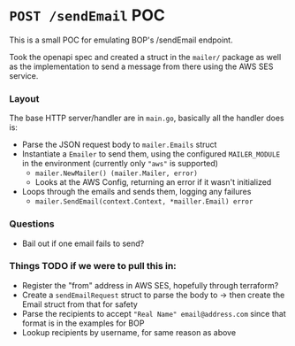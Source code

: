# `POST /sendEmail` POC

This is a small POC for emulating BOP's /sendEmail endpoint.

Took the openapi spec and created a struct in the `mailer/` package as well as the implementation to send a message from there using the AWS SES service.

### Layout

The base HTTP server/handler are in `main.go`, basically all the handler does is:
- Parse the JSON request body to `mailer.Emails` struct
- Instantiate a `Emailer` to send them, using the configured `MAILER_MODULE` in the environment (currently only `"aws"` is supported)
  - `mailer.NewMailer() (mailer.Mailer, error)`
  - Looks at the AWS Config, returning an error if it wasn't initialized
- Loops through the emails and sends them, logging any failures
  - `mailer.SendEmail(context.Context, *mailler.Email) error`

### Questions

- Bail out if one email fails to send?

### Things TODO if we were to pull this in:
- Register the "from" address in AWS SES, hopefully through terraform?
- Create a `sendEmailRequest` struct to parse the body to -> then create the Email struct from that for safety
- Parse the recipients to accept `"Real Name" email@address.com` since that format is in the examples for BOP
- Lookup recipients by username, for same reason as above
